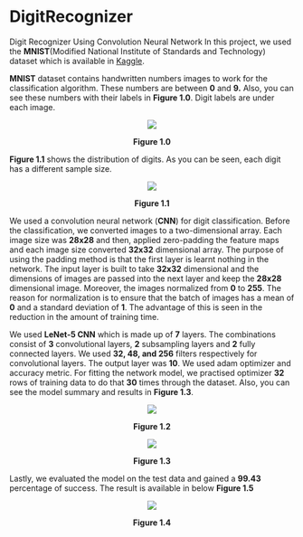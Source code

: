 # DigitRecognizer
Digit Recognizer Using Convolution Neural Network
In this project, we used the **MNIST**(Modified National Institute of Standards and Technology)  dataset which is available in [Kaggle](kaggle.com).  

**MNIST** dataset contains handwritten numbers images to work for the classification algorithm.  These numbers are between **0** and **9.** Also, you can see these numbers with their labels in **Figure 1.0**. Digit labels are under each image.

<p align="center"><img src="https://user-images.githubusercontent.com/37912287/113613364-ce294900-9659-11eb-9ea7-98f9a8874375.png" /></p>
<p align="center">
  <b>Figure 1.0</b>
</p>

**Figure 1.1** shows the distribution of digits.  As you can be seen, each digit has a different sample size.

<p align="center"><img src="https://user-images.githubusercontent.com/37912287/113613655-337d3a00-965a-11eb-9f54-28d34a1f0ac9.png" /></p>
<p align="center">
  <b>Figure 1.1</b>
</p>

We used a convolution neural network (**CNN**) for digit classification. Before the classification, we converted images to a two-dimensional array. Each image size was **28x28** and then, applied zero-padding the feature maps and each image size converted  **32x32** dimensional array. The purpose of using the padding method is that the first layer is learnt nothing in the network. The input layer is built to take **32x32** dimensional and the dimensions of images are passed into the next layer and keep the **28x28** dimensional image.  Moreover,  the images normalized from **0** to **255**. The reason for normalization is to ensure that the batch of images has a mean of **0** and a standard deviation of **1**. The advantage of this is seen in the reduction in the amount of training time.

We used **LeNet-5 CNN** which is made up of **7** layers. The combinations consist of **3** convolutional layers, **2** subsampling layers and **2** fully connected layers. We used **32, 48, and 256** filters respectively for convolutional layers. The output layer was **10**.
We used adam optimizer and accuracy metric. For fitting the network model,  we practised optimizer **32** rows of training data to do that **30** times through the dataset.  Also, you can see the model summary and results in **Figure 1.3**.
<p align="center"><img src="https://user-images.githubusercontent.com/37912287/113633973-941a7000-9676-11eb-91dc-c1a36971d005.PNG" /></p>
<p align="center">
  <b>Figure 1.2</b>
</p>

<p align="center"><img src="https://user-images.githubusercontent.com/37912287/113634188-01c69c00-9677-11eb-8ecd-e113b39e7c2f.PNG" /></p>
<p align="center">
  <b>Figure 1.3</b>
</p>




Lastly, we evaluated the model on the test data and gained a **99.43** percentage of success. The result is available in below **Figure 1.5**

<p align="center"><img src="https://user-images.githubusercontent.com/37912287/113635048-97aef680-9678-11eb-9cf5-09f812525479.PNG" /></p>
<p align="center">
  <b>Figure 1.4</b>
</p>
